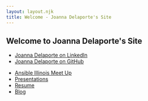 ```yaml
---
layout: layout.njk
title: Welcome - Joanna Delaporte's Site
---
```


## Welcome to Joanna Delaporte's Site
- [Joanna Delaporte on LinkedIn](https://www.linkedin.com/in/joanna-delaporte/)
- [Joanna Delaporte on GitHub](https://github.com/jdelaporte)

+ [Ansible Illinois Meet Up][1]
+ [Presentations][2]
+ [Resume][3]
+ [Blog][4]

[1]:/AnsibleIL
[2]:/presentations
[3]:/resume
[4]:/blog
